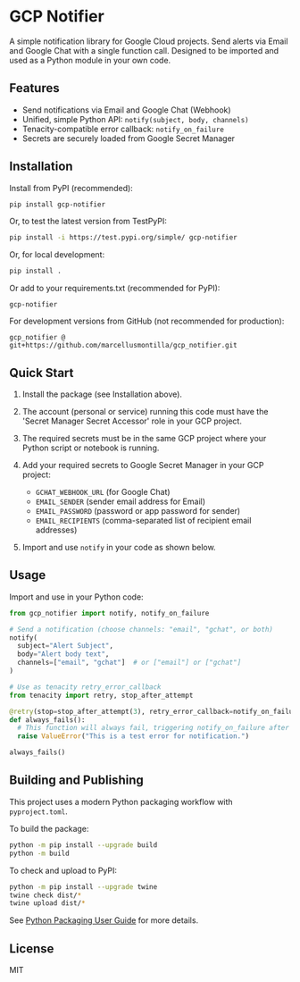 # GCP Notifier

A simple notification library for Google Cloud projects. Send alerts via Email and Google Chat with a single function call. Designed to be imported and used as a Python module in your own code.

## Features

- Send notifications via Email and Google Chat (Webhook)
- Unified, simple Python API: `notify(subject, body, channels)`
- Tenacity-compatible error callback: `notify_on_failure`
- Secrets are securely loaded from Google Secret Manager

## Installation

Install from PyPI (recommended):

```sh
pip install gcp-notifier
```

Or, to test the latest version from TestPyPI:

```sh
pip install -i https://test.pypi.org/simple/ gcp-notifier
```

Or, for local development:

```sh
pip install .
```

Or add to your requirements.txt (recommended for PyPI):

```text
gcp-notifier
```

For development versions from GitHub (not recommended for production):

```text
gcp_notifier @ git+https://github.com/marcellusmontilla/gcp_notifier.git
```

## Quick Start

1. Install the package (see Installation above).

2. The account (personal or service) running this code must have the 'Secret Manager Secret Accessor' role in your GCP project.

3. The required secrets must be in the same GCP project where your Python script or notebook is running.

4. Add your required secrets to Google Secret Manager in your GCP project:

   - `GCHAT_WEBHOOK_URL` (for Google Chat)
   - `EMAIL_SENDER` (sender email address for Email)
   - `EMAIL_PASSWORD` (password or app password for sender)
   - `EMAIL_RECIPIENTS` (comma-separated list of recipient email addresses)

5. Import and use `notify` in your code as shown below.

## Usage

Import and use in your Python code:

```python
from gcp_notifier import notify, notify_on_failure

# Send a notification (choose channels: "email", "gchat", or both)
notify(
  subject="Alert Subject",
  body="Alert body text",
  channels=["email", "gchat"]  # or ["email"] or ["gchat"]
)

# Use as tenacity retry_error_callback
from tenacity import retry, stop_after_attempt

@retry(stop=stop_after_attempt(3), retry_error_callback=notify_on_failure)
def always_fails():
  # This function will always fail, triggering notify_on_failure after retries
  raise ValueError("This is a test error for notification.")

always_fails()
```

## Building and Publishing

This project uses a modern Python packaging workflow with `pyproject.toml`.

To build the package:

```sh
python -m pip install --upgrade build
python -m build
```

To check and upload to PyPI:

```sh
python -m pip install --upgrade twine
twine check dist/*
twine upload dist/*
```

See [Python Packaging User Guide](https://packaging.python.org/en/latest/tutorials/packaging-projects/) for more details.

## License

MIT
